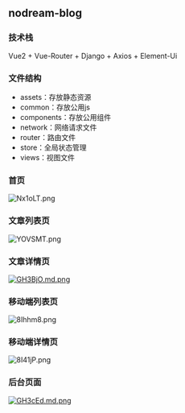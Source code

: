 ## nodream-blog

### 技术栈
Vue2 + Vue-Router + Django + Axios + Element-Ui

### 文件结构
 - assets：存放静态资源
 - common：存放公用js
 - components：存放公用组件
 - network：网络请求文件
 - router：路由文件
 - store：全局状态管理
 - views：视图文件

### 首页
![Nx1oLT.png](https://s1.ax1x.com/2020/07/04/Nx1oLT.png)

### 文章列表页
![YOVSMT.png](https://s1.ax1x.com/2020/05/22/YOVSMT.png)

### 文章详情页
[![GH3BjO.md.png](https://s1.ax1x.com/2020/04/11/GH3BjO.md.png)](https://imgchr.com/i/GH3BjO)

### 移动端列表页
![8Ihhm8.png](https://s1.ax1x.com/2020/03/22/8Ihhm8.png)

### 移动端详情页
![8I41jP.png](https://s1.ax1x.com/2020/03/22/8I41jP.png)

### 后台页面
[![GH3cEd.md.png](https://s1.ax1x.com/2020/04/11/GH3cEd.md.png)](https://imgchr.com/i/GH3cEd)